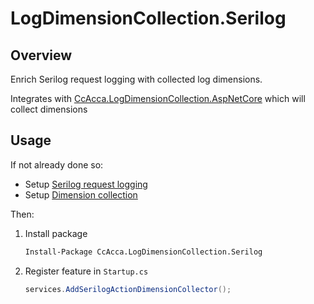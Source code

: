 # LogDimensionCollection.Serilog

## Overview

Enrich Serilog request logging with collected log dimensions.

Integrates with [CcAcca.LogDimensionCollection.AspNetCore](https://www.nuget.org/packages/CcAcca.LogDimensionCollection.AspNetCore/) which will collect dimensions

## Usage

If not already done so:

* Setup [Serilog request logging](https://github.com/serilog/serilog-aspnetcore#request-logging)
* Setup [Dimension collection](../LogDimensionCollection.AspNetCore/README.md)

Then:

1. Install package

   ```cmd
   Install-Package CcAcca.LogDimensionCollection.Serilog
   ```

2. Register feature in `Startup.cs`

   ```c#
   services.AddSerilogActionDimensionCollector();
   ```
